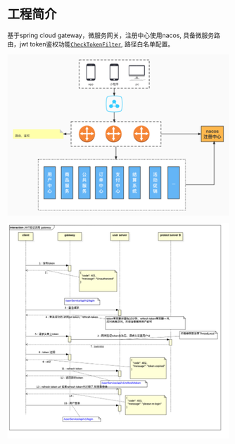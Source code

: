 # 工程简介
基于spring cloud gateway，微服务网关，注册中心使用nacos, 具备微服务路由，jwt token鉴权功能[`CheckTokenFilter`](https://github.com/cws1981/springGateway/blob/main/src/main/java/com/shun/gateway/filter/CheckTokenFilter.java), 路径白名单配置。


![architecture](doc/gateway.jpg)

![sequence](doc/jwtgateway.png)
